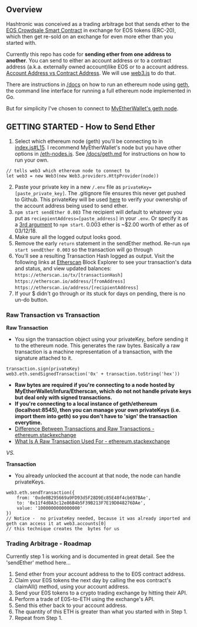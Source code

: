 ## Overview
Hashtronic was conceived as a trading arbitrage bot that sends ether to the [EOS Crowdsale Smart Contract](https://github.com/EOSIO/eos-token-distribution) in exchange for EOS tokens (ERC-20), which then get re-sold on an exchange for even more ether than you started with.

Currently this repo has code for **sending ether from one address to another**. You can send to either an account address or to a contract address (a.k.a. externally owned account)like EOS or to a account address. [Account Address vs Contract Address](https://github.com/ethereum/wiki/wiki/White-Paper#ethereum-accounts). We will use [web3.js](https://github.com/ethereum/web3.js/) to do that.

There are instructions in [/docs](https://github.com/thinkocapo/hash-tronic/tree/master/docs) on how to run an ethereum node using [geth](https://github.com/ethereum/go-ethereum/wiki/geth), the command line interface for running a full ethereum node implemented in Go.

But for simplicity I've chosen to connect to [MyEtherWallet's geth node](https://www.myetherapi.com/).

## GETTING STARTED - How to Send Ether
1. Select which ethereum node (geth) you'll be connecting to in [index.js#L15](https://github.com/thinkocapo/hash-tronic/blob/master/index.js#L15). I recommend MyEtherWallet's node but you have other options in [/eth-nodes.js](https://github.com/thinkocapo/hash-tronic/blob/dev/ethereum-nodes.js). See [/docs/geth.md](https://github.com/thinkocapo/hash-tronic/blob/master/docs/geth.md) for instructions on how to run your own.
```
// tells web3 which ethereum node to connect to
let web3 = new Web3(new Web3.providers.HttpProvider(node))
```
2. Paste your private key in a new `/.env` file as `privateKey=[paste_private_key]`. The .gitignore file ensures this never get pushed to Github. This privateKey will be used [here](https://github.com/thinkocapo/hash-tronic/blob/dev/utils.js#L43) to verify your ownership of the account address being used to send ether.
3. `npm start sendEther 0.003` The recipient will default to whatever you put as `reciepientAddress=[paste_address]` in your `.env`. Or specify it as a [3rd argument](https://github.com/thinkocapo/hash-tronic/blob/dev/index.js#L22) to `npm start`. 0.003 ether is ~$2.00 worth of ether as of 03/12/18.
4. Make sure all the logged output looks good.
5. Remove the early `return` statement in the sendEther method. Re-run `npm start sendEther 0.003` so the transaction will go through
6. You'll see a resulting Transaction Hash logged as output. Visit the following links at [Etherscan](https://etherscan.io/) Block Explorer to see your transaction's data and status, and view updated balances:  
`https://etherscan.io/tx/[transactionHash]`  
`https://etherscan.io/address/[fromAddress]`  
`https://etherscan.io/address/[recipientAddress]`  
7. If your $ didn't go through or its stuck for days on pending, there is no un-do button.

### Raw Transaction vs Transaction
**Raw Transaction**
- You sign the transaction object using your privateKey, before sending it to the ethereum node. This generates the raw bytes. Basically a raw transaction is a machine representation of a transaction, with the signature attached to it.
```
transaction.sign(privateKey)
web3.eth.sendSignedTransaction('0x' + transaction.toString('hex'))
```
- **Raw bytes are required if you're connecting to a node hosted by MyEtherWallet/Infura/Etherscan, which do not not handle private keys but deal only with signed transactions.**  
- **If you're connecting to a local instance of geth/ethereum (localhost:8545), then you can manage your own privateKeys (i.e. import them into geth) so you don't have to 'sign' the transaction everytime.**  
- [Difference Between Transactions and Raw Transactions - ethereum.stackexchange](https://ethereum.stackexchange.com/questions/6905/difference-between-transactions-and-raw-transactions-in-web3-js)  
- [What Is A Raw Transaction Used For - ethereum.stackexchange](https://ethereum.stackexchange.com/questions/18928/what-is-a-raw-transaction-and-what-is-it-used-for)

*VS.*

**Transaction**
- You already unlocked the account at that node, the node can handle privateKeys.
```
web3.eth.sendTransaction({
    from: '0xde0B295669a9FD93d5F28D9Ec85E40f4cb697BAe',
    to: '0x11f4d0A3c12e86B4b5F39B213F7E19D048276DAe',
    value: '1000000000000000'
})
// Notice -  no privateKey needed, because it was already imported and geth can access it at web3.accounts[0]
// this technique creates the  bytes for us
```

### Trading Arbitrage - Roadmap
Currently step 1 is working and is documented in great detail. See the 'sendEther' method here...
1. Send ether from your account address to the to E0S contract address.
2. Claim your E0S tokens the next day by calling the eos contract's claimAll() method, using your account address.
3. Send your E0S tokens to a crypto trading exchange by hitting their API.
4. Perform a trade of E0S-to-ETH using the exchange's API.
5. Send this ether back to your account address.
6. The quantity of this ETH is greater than what you started with in Step 1.
7. Repeat from Step 1.
